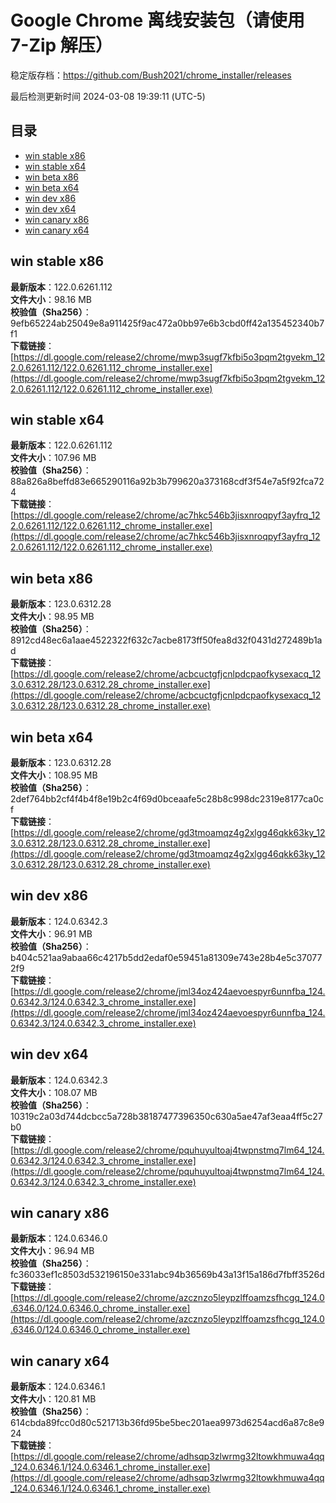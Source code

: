 # Google Chrome 离线安装包（请使用 7-Zip 解压）
稳定版存档：<https://github.com/Bush2021/chrome_installer/releases>

最后检测更新时间
2024-03-08 19:39:11 (UTC-5)


## 目录
* [win stable x86](https://github.com/Bush2021/chrome_installer?tab=readme-ov-file#win-stable-x86)
* [win stable x64](https://github.com/Bush2021/chrome_installer?tab=readme-ov-file#win-stable-x64)
* [win beta x86](https://github.com/Bush2021/chrome_installer?tab=readme-ov-file#win-beta-x86)
* [win beta x64](https://github.com/Bush2021/chrome_installer?tab=readme-ov-file#win-beta-x64)
* [win dev x86](https://github.com/Bush2021/chrome_installer?tab=readme-ov-file#win-dev-x86)
* [win dev x64](https://github.com/Bush2021/chrome_installer?tab=readme-ov-file#win-dev-x64)
* [win canary x86](https://github.com/Bush2021/chrome_installer?tab=readme-ov-file#win-canary-x86)
* [win canary x64](https://github.com/Bush2021/chrome_installer?tab=readme-ov-file#win-canary-x64)

## win stable x86
**最新版本**：122.0.6261.112  
**文件大小**：98.16 MB  
**校验值（Sha256）**：9efb65224ab25049e8a911425f9ac472a0bb97e6b3cbd0ff42a135452340b7f1  
**下载链接**：[https://dl.google.com/release2/chrome/mwp3sugf7kfbi5o3pqm2tgvekm_122.0.6261.112/122.0.6261.112_chrome_installer.exe](https://dl.google.com/release2/chrome/mwp3sugf7kfbi5o3pqm2tgvekm_122.0.6261.112/122.0.6261.112_chrome_installer.exe)  

## win stable x64
**最新版本**：122.0.6261.112  
**文件大小**：107.96 MB  
**校验值（Sha256）**：88a826a8beffd83e665290116a92b3b799620a373168cdf3f54e7a5f92fca724  
**下载链接**：[https://dl.google.com/release2/chrome/ac7hkc546b3jisxnroqpyf3ayfrq_122.0.6261.112/122.0.6261.112_chrome_installer.exe](https://dl.google.com/release2/chrome/ac7hkc546b3jisxnroqpyf3ayfrq_122.0.6261.112/122.0.6261.112_chrome_installer.exe)  

## win beta x86
**最新版本**：123.0.6312.28  
**文件大小**：98.95 MB  
**校验值（Sha256）**：8912cd48ec6a1aae4522322f632c7acbe8173ff50fea8d32f0431d272489b1ad  
**下载链接**：[https://dl.google.com/release2/chrome/acbcuctgfjcnlpdcpaofkysexacq_123.0.6312.28/123.0.6312.28_chrome_installer.exe](https://dl.google.com/release2/chrome/acbcuctgfjcnlpdcpaofkysexacq_123.0.6312.28/123.0.6312.28_chrome_installer.exe)  

## win beta x64
**最新版本**：123.0.6312.28  
**文件大小**：108.95 MB  
**校验值（Sha256）**：2def764bb2cf4f4b4f8e19b2c4f69d0bceaafe5c28b8c998dc2319e8177ca0cf  
**下载链接**：[https://dl.google.com/release2/chrome/gd3tmoamqz4g2xlgg46qkk63ky_123.0.6312.28/123.0.6312.28_chrome_installer.exe](https://dl.google.com/release2/chrome/gd3tmoamqz4g2xlgg46qkk63ky_123.0.6312.28/123.0.6312.28_chrome_installer.exe)  

## win dev x86
**最新版本**：124.0.6342.3  
**文件大小**：96.91 MB  
**校验值（Sha256）**：b404c521aa9abaa66c4217b5dd2edaf0e59451a81309e743e28b4e5c370772f9  
**下载链接**：[https://dl.google.com/release2/chrome/jml34oz424aevoespyr6unnfba_124.0.6342.3/124.0.6342.3_chrome_installer.exe](https://dl.google.com/release2/chrome/jml34oz424aevoespyr6unnfba_124.0.6342.3/124.0.6342.3_chrome_installer.exe)  

## win dev x64
**最新版本**：124.0.6342.3  
**文件大小**：108.07 MB  
**校验值（Sha256）**：10319c2a03d744dcbcc5a728b38187477396350c630a5ae47af3eaa4ff5c27b0  
**下载链接**：[https://dl.google.com/release2/chrome/pquhuyultoaj4twpnstmq7lm64_124.0.6342.3/124.0.6342.3_chrome_installer.exe](https://dl.google.com/release2/chrome/pquhuyultoaj4twpnstmq7lm64_124.0.6342.3/124.0.6342.3_chrome_installer.exe)  

## win canary x86
**最新版本**：124.0.6346.0  
**文件大小**：96.94 MB  
**校验值（Sha256）**：fc36033ef1c8503d532196150e331abc94b36569b43a13f15a186d7fbff3526d  
**下载链接**：[https://dl.google.com/release2/chrome/azcznzo5leypzlffoamzsfhcgq_124.0.6346.0/124.0.6346.0_chrome_installer.exe](https://dl.google.com/release2/chrome/azcznzo5leypzlffoamzsfhcgq_124.0.6346.0/124.0.6346.0_chrome_installer.exe)  

## win canary x64
**最新版本**：124.0.6346.1  
**文件大小**：120.81 MB  
**校验值（Sha256）**：614cbda89fcc0d80c521713b36fd95be5bec201aea9973d6254acd6a87c8e924  
**下载链接**：[https://dl.google.com/release2/chrome/adhsqp3zlwrmg32ltowkhmuwa4qq_124.0.6346.1/124.0.6346.1_chrome_installer.exe](https://dl.google.com/release2/chrome/adhsqp3zlwrmg32ltowkhmuwa4qq_124.0.6346.1/124.0.6346.1_chrome_installer.exe)  

